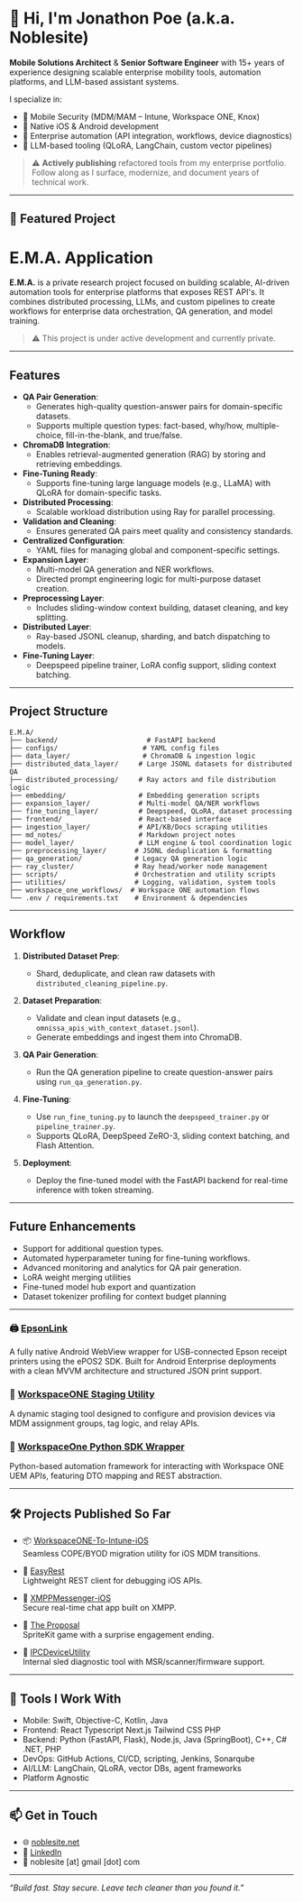 # 👋 Hi, I'm Jonathon Poe (a.k.a. Noblesite)

**Mobile Solutions Architect** & **Senior Software Engineer** with 15+ years of experience designing scalable enterprise mobility tools, automation platforms, and LLM-based assistant systems.

I specialize in:

- 🔐 Mobile Security (MDM/MAM – Intune, Workspace ONE, Knox)
- 📱 Native iOS & Android development
- 🔄 Enterprise automation (API integration, workflows, device diagnostics)
- 🧠 LLM-based tooling (QLoRA, LangChain, custom vector pipelines)

> ⚠️ **Actively publishing** refactored tools from my enterprise portfolio. Follow along as I surface, modernize, and document years of technical work.

---

## 🚀 Featured Project

# **E.M.A. Application**

**E.M.A.** is a private research project focused on building scalable, AI-driven automation tools for enterprise platforms that exposes REST API's. It combines distributed processing, LLMs, and custom pipelines to create workflows for enterprise data orchestration, QA generation, and model training. 

> ⚠️ This project is under active development and currently private.

---

## **Features**
- **QA Pair Generation**:
  - Generates high-quality question-answer pairs for domain-specific datasets.
  - Supports multiple question types: fact-based, why/how, multiple-choice, fill-in-the-blank, and true/false.
- **ChromaDB Integration**:
  - Enables retrieval-augmented generation (RAG) by storing and retrieving embeddings.
- **Fine-Tuning Ready**:
  - Supports fine-tuning large language models (e.g., LLaMA) with QLoRA for domain-specific tasks.
- **Distributed Processing**:
  - Scalable workload distribution using Ray for parallel processing.
- **Validation and Cleaning**:
  - Ensures generated QA pairs meet quality and consistency standards.
- **Centralized Configuration**:
  - YAML files for managing global and component-specific settings.
- **Expansion Layer**:
  - Multi-model QA generation and NER workflows.
  - Directed prompt engineering logic for multi-purpose dataset creation.
- **Preprocessing Layer**:
  - Includes sliding-window context building, dataset cleaning, and key splitting.
- **Distributed Layer**:
  - Ray-based JSONL cleanup, sharding, and batch dispatching to models.
- **Fine-Tuning Layer**:
  - Deepspeed pipeline trainer, LoRA config support, sliding context batching.

---

## **Project Structure**
```
E.M.A/
├── backend/                      # FastAPI backend
├── configs/                     # YAML config files
├── data_layer/                  # ChromaDB & ingestion logic
├── distributed_data_layer/     # Large JSONL datasets for distributed QA
├── distributed_processing/     # Ray actors and file distribution logic
├── embedding/                  # Embedding generation scripts
├── expansion_layer/            # Multi-model QA/NER workflows
├── fine_tuning_layer/          # Deepspeed, QLoRA, dataset processing
├── frontend/                   # React-based interface
├── ingestion_layer/            # API/KB/Docs scraping utilities
├── md_notes/                   # Markdown project notes
├── model_layer/                # LLM engine & tool coordination logic
├── preprocessing_layer/       # JSONL deduplication & formatting
├── qa_generation/             # Legacy QA generation logic
├── ray_cluster/               # Ray head/worker node management
├── scripts/                   # Orchestration and utility scripts
├── utilities/                 # Logging, validation, system tools
├── workspace_one_workflows/  # Workspace ONE automation flows
└── .env / requirements.txt    # Environment & dependencies
```

---

## **Workflow**
1. **Distributed Dataset Prep**:
   - Shard, deduplicate, and clean raw datasets with `distributed_cleaning_pipeline.py`.
2. **Dataset Preparation**:
   - Validate and clean input datasets (e.g., `omnissa_apis_with_context_dataset.jsonl`).
   - Generate embeddings and ingest them into ChromaDB.

3. **QA Pair Generation**:
   - Run the QA generation pipeline to create question-answer pairs using `run_qa_generation.py`.

4. **Fine-Tuning**:
   - Use `run_fine_tuning.py` to launch the `deepspeed_trainer.py` or `pipeline_trainer.py`.
   - Supports QLoRA, DeepSpeed ZeRO-3, sliding context batching, and Flash Attention.

5. **Deployment**:
   - Deploy the fine-tuned model with the FastAPI backend for real-time inference with token streaming. 

---

## **Future Enhancements**
- Support for additional question types.
- Automated hyperparameter tuning for fine-tuning workflows.
- Advanced monitoring and analytics for QA pair generation.
- LoRA weight merging utilities
- Fine-tuned model hub export and quantization
- Dataset tokenizer profiling for context budget planning

---


### 🖨️ [EpsonLink](https://github.com/Noblesite/EpsonLink)  
A fully native Android WebView wrapper for USB-connected Epson receipt printers using the ePOS2 SDK. Built for Android Enterprise deployments with a clean MVVM architecture and structured JSON print support.

### 🧪 [WorkspaceONE Staging Utility](https://github.com/Noblesite/WorkspaceOne-Staging-Utility)  
A dynamic staging tool designed to configure and provision devices via MDM assignment groups, tag logic, and relay APIs.

### 🧠 [WorkspaceOne Python SDK Wrapper](https://github.com/Noblesite/workspace_one_python)  
Python-based automation framework for interacting with Workspace ONE UEM APIs, featuring DTO mapping and REST abstraction.

---

## 🛠️ Projects Published So Far

- 📦 [WorkspaceONE-To-Intune-iOS](https://github.com/Noblesite/WorkspaceONE-To-Intune-iOS)  
  Seamless COPE/BYOD migration utility for iOS MDM transitions.

- 🔬 [EasyRest](https://github.com/Noblesite/EasyRest)  
  Lightweight REST client for debugging iOS APIs.

- 💬 [XMPPMessenger-iOS](https://github.com/Noblesite/XMPPMessenger-iOS)  
  Secure real-time chat app built on XMPP.

- 💍 [The Proposal](https://github.com/Noblesite/The_Proposal)  
  SpriteKit game with a surprise engagement ending.

- 🧪 [IPCDeviceUtility](https://github.com/Noblesite/IPCDeviceUtility)  
  Internal sled diagnostic tool with MSR/scanner/firmware support.

---

## 🧰 Tools I Work With

- Mobile: Swift, Objective-C, Kotlin, Java
- Frontend: React Typescript Next.js Tailwind CSS PHP
- Backend: Python (FastAPI, Flask), Node.js, Java (SpringBoot), C++, C# .NET, PHP
- DevOps: GitHub Actions, CI/CD, scripting, Jenkins, Sonarqube
- AI/LLM: LangChain, QLoRA, vector DBs, agent frameworks
- Platform Agnostic

---

## 📫 Get in Touch

- 🌐 [noblesite.net](https://noblesite.net)  
- 💼 [LinkedIn](https://www.linkedin.com/in/jonathon-poe-b5a01053/)  
- 📧 noblesite [at] gmail [dot] com

---

_“Build fast. Stay secure. Leave tech cleaner than you found it.”_
